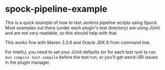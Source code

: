# spock-pipeline-example

This is a quick example of how to test Jenkins pipeline scripts using Spock. 
Most examples out there (under each plugin's test directory) are using JUnit and are not very readable, so this should help with that.

This works fine with Maven 3.3.9 and Oracle JDK 8 from command line.

For IntelliJ, you need to set your JUnit defaults (or for each test run) to run ```mvn compile test-compile``` before the test run, or you'll get weird URI issues in the plugin manager.
